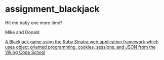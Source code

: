 # assignment_blackjack
Hit me baby one more time?

Mike and Donald

[A Blackjack game using the Ruby Sinatra web application framework which uses object oriented programming, cookies, sessions, and JSON from the Viking Code School](http://www.vikingcodeschool.com)
